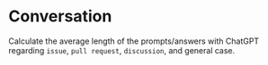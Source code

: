# Conversation 

Calculate the average length of the prompts/answers with ChatGPT regarding `issue`, `pull request`, `discussion`, and general case.

